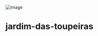 ![image](https://user-images.githubusercontent.com/127259405/236074942-18bd5981-3b31-4292-b71d-66345f4465f0.png)
# jardim-das-toupeiras
